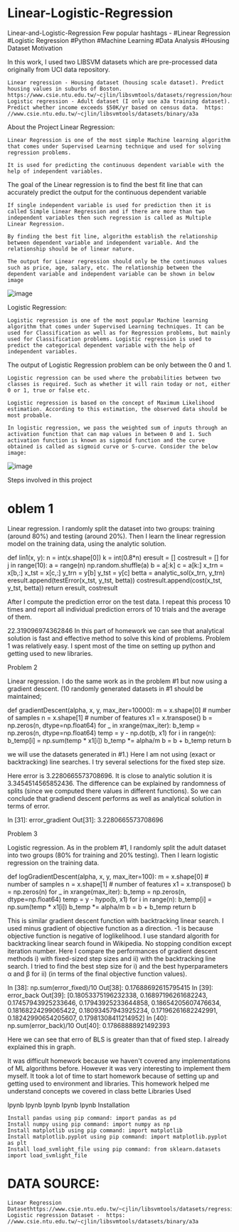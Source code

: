 # Linear-Logistic-Regression
Linear-and-Logistic-Regression
Few popular hashtags -
#Linear Regression #Logistic Regression #Python
#Machine Learning #Data Analysis #Housing Dataset
Motivation

In this work, I used two LIBSVM datasets which are pre-processed data originally from UCI data repository.

    Linear regression - Housing dataset (housing scale dataset). Predict housing values in suburbs of Boston. https://www.csie.ntu.edu.tw/~cjlin/libsvmtools/datasets/regression/housing_scale.
    Logistic regression - Adult dataset (I only use a3a training dataset). Predict whether income exceeds $50K/yr based on census data.  https: //www.csie.ntu.edu.tw/~cjlin/libsvmtools/datasets/binary/a3a

About the Project
Linear Regression:

    Linear Regression is one of the most simple Machine learning algorithm that comes under Supervised Learning technique and used for solving regression problems.

    It is used for predicting the continuous dependent variable with the help of independent variables.

The goal of the Linear regression is to find the best fit line that can accurately predict the output for the continuous dependent variable

    If single independent variable is used for prediction then it is called Simple Linear Regression and if there are more than two independent variables then such regression is called as Multiple Linear Regression.

    By finding the best fit line, algorithm establish the relationship between dependent variable and independent variable. And the relationship should be of linear nature.

    The output for Linear regression should only be the continuous values such as price, age, salary, etc. The relationship between the dependent variable and independent variable can be shown in below image

![image](https://user-images.githubusercontent.com/96569665/233382533-c9c13612-438d-4232-b394-b82937b9a498.png)

Logistic Regression:

    Logistic regression is one of the most popular Machine learning algorithm that comes under Supervised Learning techniques. It can be used for Classification as well as for Regression problems, but mainly used for Classification problems. Logistic regression is used to predict the categorical dependent variable with the help of independent variables.

The output of Logistic Regression problem can be only between the 0 and 1.

    Logistic regression can be used where the probabilities between two classes is required. Such as whether it will rain today or not, either 0 or 1, true or false etc.

    Logistic regression is based on the concept of Maximum Likelihood estimation. According to this estimation, the observed data should be most probable.

    In logistic regression, we pass the weighted sum of inputs through an activation function that can map values in between 0 and 1. Such activation function is known as sigmoid function and the curve obtained is called as sigmoid curve or S-curve. Consider the below image:

![image](https://user-images.githubusercontent.com/96569665/233382689-e411c1c2-088c-4506-baea-03cc6a4e1115.png)

Steps involved in this project

# oblem 1

Linear regression. I randomly split the dataset into two groups: training (around 80%) and testing (around 20%). Then I learn the linear regression model on the training data, using the analytic solution.

def lin1(x, y):
    n = int(x.shape[0])
    k = int(0.8*n)
    eresult = []
    costresult = []
    for j in range(10):
        a = range(n)
        np.random.shuffle(a)
        b = a[:k]
        c = a[k:]
        x_trn = x[b,:]
        x_tst = x[c,:]
        y_trn = y[b]
        y_tst = y[c]
        betta = analytic_sol(x_trn, y_trn)
        eresult.append(testError(x_tst, y_tst, betta))
        costresult.append(cost(x_tst, y_tst, betta))
    return eresult, costresult

After I compute the prediction error on the test data. I repeat this process 10 times and report all individual prediction errors of 10 trials and the average of them.

22.319096974362846
In this part of homework we can see that analytical solution is fast and effective method to solve this kind of problems. Problem 1 was relatively easy. I spent most of the time on setting up python and getting used to new libraries. 

Problem 2

Linear regression. I do the same work as in the problem #1 but now using a gradient descent. (10 randomly generated datasets in #1 should be maintained;

def gradientDescent(alpha, x, y, max_iter=10000):
    m = x.shape[0] # number of samples
    n = x.shape[1] # number of features
    x1 = x.transpose()
    b = np.zeros(n, dtype=np.float64)
    for _ in xrange(max_iter):
        b_temp = np.zeros(n, dtype=np.float64)
        temp = y - np.dot(b, x1)
        for i in range(n):
            b_temp[i] = np.sum(temp * x1[i])
        b_temp *= alpha/m
        b = b + b_temp
    return b

we will use the datasets generated in #1.) Here I am not using (exact or backtracking) line searches. I try several selections for the fixed step size.

Here error is 3.2280665573708696. It is close to analytic solution it is 3.3454514565852436. The difference can be explained by randomness of splits (since we computed there values in different functions). So we can conclude that gradiend descent performs as well as analytical solution in terms of error.

In [31]:
error_gradient 
Out[31]:
3.2280665573708696

Problem 3

Logistic regression. As in the problem #1, I randomly split the adult dataset into two groups (80% for training and 20% testing). Then I learn logistic regression on the training data.

def logGradientDescent(alpha, x, y, max_iter=100):
    m = x.shape[0] # number of samples
    n = x.shape[1] # number of features
    x1 = x.transpose()
    b = np.zeros(n)
    for _ in xrange(max_iter):
        b_temp = np.zeros(n, dtype=np.float64)
        temp = y - hypo(b, x1)
        for i in range(n):
            b_temp[i] = np.sum(temp * x1[i])
        b_temp *= alpha/m
        b = b + b_temp
    return b

This is similar gradient descent function with backtracking linear search. I used minus gradient of objective function as a direction. -1 is because objective function is negative of loglikelihood. I use standard algorith for backtracking linear search found in Wikipedia. No stopping condition except iteration number. Here I compare the performances of gradient descent methods i) with fixed-sized step sizes and ii) with the backtracking line search. I tried to find the best step size for i) and the best hyperparameters α and β for ii) (in terms of the final objective function values).

In [38]:
np.sum(error_fixed)/10
Out[38]:
0.17688692615795415
In [39]:
error_back
Out[39]:
[0.18053375196232338,
 0.16897196261682243,
 0.17457943925233646,
 0.17943925233644858,
 0.18654205607476634,
 0.18168224299065422,
 0.18093457943925234,
 0.17196261682242991,
 0.18242990654205607,
 0.17981308411214952]
In [40]:
np.sum(error_back)/10
Out[40]:
0.17868888921492393

Here we can see that erro of BLS is greater than that of fixed step. I already explained this in graph.

It was difficult homework because we haven't covered any implementations of ML algorithms before. However it was very interesting to implement them myself. It took a lot of time to start homework because of setting up and getting used to environment and libraries. This homework helped me understand concepts we covered in class bette
Libraries Used

Ipynb Ipynb Ipynb Ipynb Ipynb
Installation

    Install pandas using pip command: import pandas as pd
    Install numpy using pip command: import numpy as np
    Install matplotlib using pip command: import matplotlib
    Install matplotlib.pyplot using pip command: import matplotlib.pyplot as plt
    Install load_svmlight_file using pip command: from sklearn.datasets import load_svmlight_file


# DATA SOURCE:
    Linear Regression Datasethttps://www.csie.ntu.edu.tw/~cjlin/libsvmtools/datasets/regression/housing_scale.
    Logistic regression Dataset -  https: //www.csie.ntu.edu.tw/~cjlin/libsvmtools/datasets/binary/a3a


